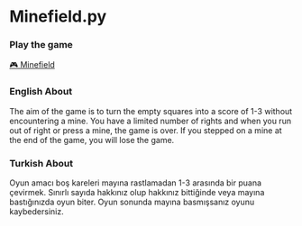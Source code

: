 # Minefield.py

### Play the game
[🎮 Minefield](https://replit.com/@EmirhanOlgn/minefieldpy)

### English About

The aim of the game is to turn the empty squares into a score of 1-3 without encountering a mine. You have a limited number of rights and when you run out of right or press a mine, the game is over. If you stepped on a mine at the end of the game, you will lose the game.


### Turkish About
Oyun amacı boş kareleri mayına rastlamadan 1-3 arasında bir puana çevirmek. Sınırlı sayıda hakkınız olup hakkınız bittiğinde veya mayına bastığınızda oyun biter. Oyun sonunda mayına basmışsanız oyunu kaybedersiniz.
